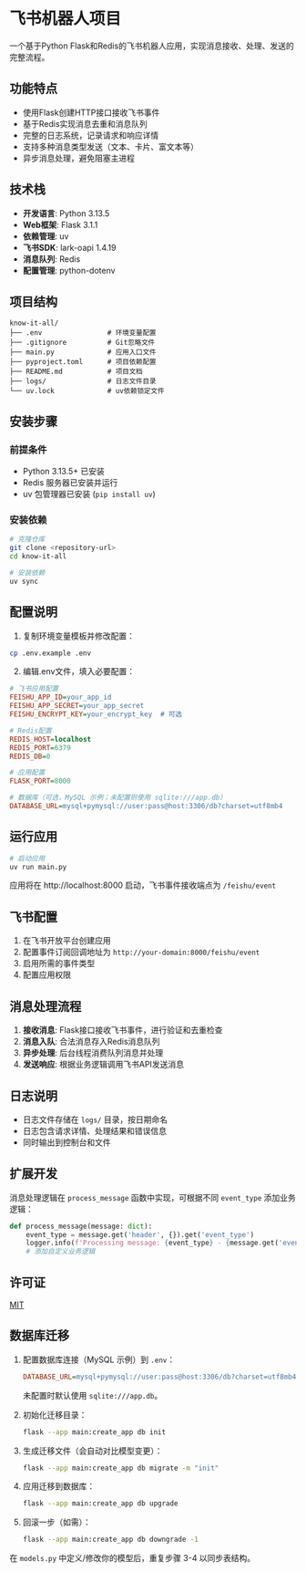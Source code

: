 # 飞书机器人项目

一个基于Python Flask和Redis的飞书机器人应用，实现消息接收、处理、发送的完整流程。

## 功能特点
- 使用Flask创建HTTP接口接收飞书事件
- 基于Redis实现消息去重和消息队列
- 完整的日志系统，记录请求和响应详情
- 支持多种消息类型发送（文本、卡片、富文本等）
- 异步消息处理，避免阻塞主进程

## 技术栈
- **开发语言**: Python 3.13.5
- **Web框架**: Flask 3.1.1
- **依赖管理**: uv
- **飞书SDK**: lark-oapi 1.4.19
- **消息队列**: Redis
- **配置管理**: python-dotenv

## 项目结构
```
know-it-all/
├── .env                # 环境变量配置
├── .gitignore          # Git忽略文件
├── main.py             # 应用入口文件
├── pyproject.toml      # 项目依赖配置
├── README.md           # 项目文档
├── logs/               # 日志文件目录
└── uv.lock             # uv依赖锁定文件
```

## 安装步骤

### 前提条件
- Python 3.13.5+ 已安装
- Redis 服务器已安装并运行
- uv 包管理器已安装 (`pip install uv`)

### 安装依赖
```bash
# 克隆仓库
git clone <repository-url>
cd know-it-all

# 安装依赖
uv sync
```

## 配置说明

1. 复制环境变量模板并修改配置：
```bash
cp .env.example .env
```

2. 编辑.env文件，填入必要配置：
```ini
# 飞书应用配置
FEISHU_APP_ID=your_app_id
FEISHU_APP_SECRET=your_app_secret
FEISHU_ENCRYPT_KEY=your_encrypt_key  # 可选

# Redis配置
REDIS_HOST=localhost
REDIS_PORT=6379
REDIS_DB=0

# 应用配置
FLASK_PORT=8000

# 数据库（可选，MySQL 示例；未配置则使用 sqlite:///app.db）
DATABASE_URL=mysql+pymysql://user:pass@host:3306/db?charset=utf8mb4
```

## 运行应用
```bash
# 启动应用
uv run main.py
```

应用将在 http://localhost:8000 启动，飞书事件接收端点为 `/feishu/event`

## 飞书配置
1. 在飞书开放平台创建应用
2. 配置事件订阅回调地址为 `http://your-domain:8000/feishu/event`
3. 启用所需的事件类型
4. 配置应用权限

## 消息处理流程
1. **接收消息**: Flask接口接收飞书事件，进行验证和去重检查
2. **消息入队**: 合法消息存入Redis消息队列
3. **异步处理**: 后台线程消费队列消息并处理
4. **发送响应**: 根据业务逻辑调用飞书API发送消息

## 日志说明
- 日志文件存储在 `logs/` 目录，按日期命名
- 日志包含请求详情、处理结果和错误信息
- 同时输出到控制台和文件

## 扩展开发
消息处理逻辑在 `process_message` 函数中实现，可根据不同 `event_type` 添加业务逻辑：
```python
def process_message(message: dict):
    event_type = message.get('header', {}).get('event_type')
    logger.info(f'Processing message: {event_type} - {message.get('event_id')}')
    # 添加自定义业务逻辑
```

## 许可证
[MIT](LICENSE)

## 数据库迁移

1. 配置数据库连接（MySQL 示例）到 `.env`：
   ```ini
   DATABASE_URL=mysql+pymysql://user:pass@host:3306/db?charset=utf8mb4
   ```
   未配置时默认使用 `sqlite:///app.db`。

2. 初始化迁移目录：
   ```bash
   flask --app main:create_app db init
   ```

3. 生成迁移文件（会自动对比模型变更）：
   ```bash
   flask --app main:create_app db migrate -m "init"
   ```

4. 应用迁移到数据库：
   ```bash
   flask --app main:create_app db upgrade
   ```

5. 回滚一步（如需）：
   ```bash
   flask --app main:create_app db downgrade -1
   ```

在 `models.py` 中定义/修改你的模型后，重复步骤 3-4 以同步表结构。